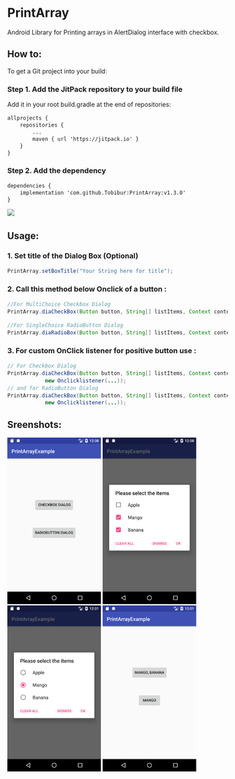 # PrintArray
Android Library for Printing arrays in AlertDialog interface with checkbox.

## How to:

To get a Git project into your build:

### Step 1. Add the JitPack repository to your build file
Add it in your root build.gradle at the end of repositories:

	allprojects {
		repositories {
			...
			maven { url 'https://jitpack.io' }
		}
	}
  
  

### Step 2. Add the dependency

	dependencies {
		implementation 'com.github.Tobibur:PrintArray:v1.3.0'
	}
[![](https://jitpack.io/v/Tobibur/PrintArray.svg)](https://jitpack.io/#Tobibur/PrintArray)

## Usage:

### 1. Set title of the Dialog Box (Optional)

```Java
PrintArray.setBoxTitle("Your String here for title");
```

### 2. Call this method below Onclick of a button :

```Java
//For MultiChoice Checkbox Dialog
PrintArray.diaCheckBox(Button button, String[] listItems, Context context);
```

```Java
//For SingleChoice RadioButton Dialog
PrintArray.diaRadioBox(Button button, String[] listItems, Context context);
```
### 3. For custom OnClick listener for positive button use :
```Java
// For Checkbox Dialog
PrintArray.diaCheckBox(Button button, String[] listItems, Context context,
			new Onclicklistener(...));
// and for RadioButton Dialog
PrintArray.diaCheckBox(Button button, String[] listItems, Context context,
			new Onclicklistener(...));
```

## Sreenshots:

<img src="images/a.png" width="214"> <img src="images/b.png" width="214">
<img src="images/d.png" width="214"> <img src="images/e.png" width="214">

